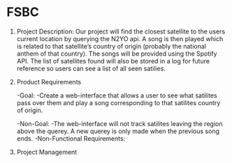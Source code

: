 # FSBC
1) Project Description: Our project will find the closest satellite to the users current location by querying the N2YO api. A song is then played which is related to that satellite’s country of origin (probably the national anthem of that country). The songs will be provided using the Spotify API. The list of satellites found will also be stored in a log for future reference so users can see a list of all seen satilies.

2) Product Requirements

   -Goal:
         -Create a web-interface that allows a user to see what satilites pass over them and play a song corresponding to that satilites country of origin.

   -Non-Goal:
         -The web-interface will not track satilites leaving the region above the querey. A new querey is only made when the previous song ends.
      -Non-Functional Requirements:

4) Project Management
